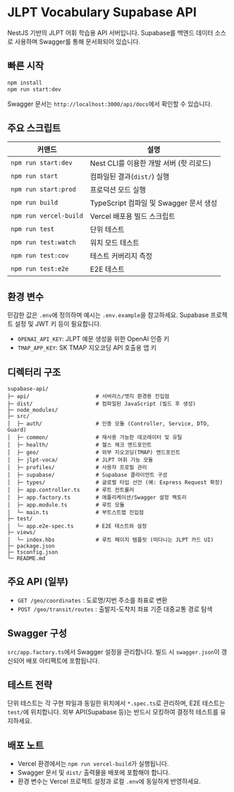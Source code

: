 # JLPT Vocabulary Supabase API

NestJS 기반의 JLPT 어휘 학습용 API 서버입니다. Supabase를 백엔드 데이터 소스로 사용하며 Swagger를 통해 문서화되어 있습니다.

## 빠른 시작

```bash
npm install
npm run start:dev
```

Swagger 문서는 `http://localhost:3000/api/docs`에서 확인할 수 있습니다.

## 주요 스크립트

| 커맨드 | 설명 |
| --- | --- |
| `npm run start:dev` | Nest CLI를 이용한 개발 서버 (핫 리로드) |
| `npm run start` | 컴파일된 결과(`dist/`) 실행 |
| `npm run start:prod` | 프로덕션 모드 실행 |
| `npm run build` | TypeScript 컴파일 및 Swagger 문서 생성 |
| `npm run vercel-build` | Vercel 배포용 빌드 스크립트 |
| `npm run test` | 단위 테스트 |
| `npm run test:watch` | 워치 모드 테스트 |
| `npm run test:cov` | 테스트 커버리지 측정 |
| `npm run test:e2e` | E2E 테스트 |

## 환경 변수

민감한 값은 `.env`에 정의하며 예시는 `.env.example`을 참고하세요. Supabase 프로젝트 설정 및 JWT 키 등이 필요합니다.

- `OPENAI_API_KEY`: JLPT 예문 생성을 위한 OpenAI 인증 키
- `TMAP_APP_KEY`: SK TMAP 지오코딩 API 호출용 앱 키

## 디렉터리 구조

```
supabase-api/
├─ api/                     # 서버리스/엣지 환경용 진입점
├─ dist/                    # 컴파일된 JavaScript (빌드 후 생성)
├─ node_modules/
├─ src/
│  ├─ auth/                 # 인증 모듈 (Controller, Service, DTO, Guard)
│  ├─ common/               # 재사용 가능한 데코레이터 및 유틸
│  ├─ health/               # 헬스 체크 엔드포인트
│  ├─ geo/                  # 외부 지오코딩(TMAP) 엔드포인트
│  ├─ jlpt-voca/            # JLPT 어휘 기능 모듈
│  ├─ profiles/             # 사용자 프로필 관리
│  ├─ supabase/             # Supabase 클라이언트 구성
│  ├─ types/                # 글로벌 타입 선언 (예: Express Request 확장)
│  ├─ app.controller.ts     # 루트 컨트롤러
│  ├─ app.factory.ts        # 애플리케이션/Swagger 설정 팩토리
│  ├─ app.module.ts         # 루트 모듈
│  └─ main.ts               # 부트스트랩 진입점
├─ test/
│  └─ app.e2e-spec.ts       # E2E 테스트와 설정
├─ views/
│  └─ index.hbs             # 루트 페이지 템플릿 (떠다니는 JLPT 카드 UI)
├─ package.json
├─ tsconfig.json
└─ README.md
```

## 주요 API (일부)

- `GET /geo/coordinates` : 도로명/지번 주소를 좌표로 변환
- `POST /geo/transit/routes` : 출발지-도착지 좌표 기준 대중교통 경로 탐색

## Swagger 구성

`src/app.factory.ts`에서 Swagger 설정을 관리합니다. 빌드 시 `swagger.json`이 갱신되어 배포 아티팩트에 포함됩니다.

## 테스트 전략

단위 테스트는 각 구현 파일과 동일한 위치에서 `*.spec.ts`로 관리하며, E2E 테스트는 `test/`에 위치합니다. 외부 API(Supabase 등)는 반드시 모킹하여 결정적 테스트를 유지하세요.

## 배포 노트

- Vercel 환경에서는 `npm run vercel-build`가 실행됩니다.
- Swagger 문서 및 `dist/` 출력물을 배포에 포함해야 합니다.
- 환경 변수는 Vercel 프로젝트 설정과 로컬 `.env`에 동일하게 반영하세요.
